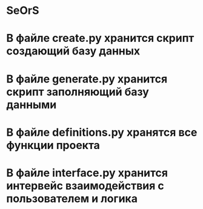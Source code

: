# SeOrS

# В файле create.py хранится скрипт создающий базу данных
# В файле generate.py хранится скрипт заполняющий базу данными
# В файле definitions.py хранятся все функции проекта
# В файле interface.py хранится интервейс взаимодействия с пользователем и логика
